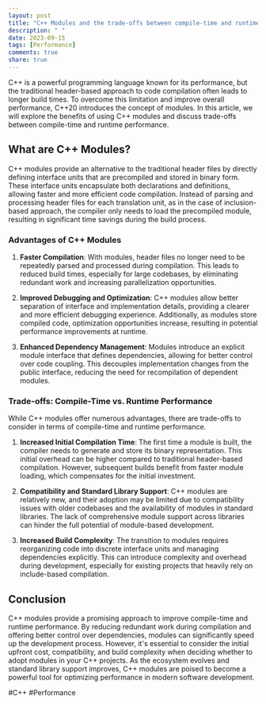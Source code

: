 ```yaml
---
layout: post
title: "C++ Modules and the trade-offs between compile-time and runtime performance"
description: " "
date: 2023-09-15
tags: [Performance]
comments: true
share: true
---
```


C++ is a powerful programming language known for its performance, but the traditional header-based approach to code compilation often leads to longer build times. To overcome this limitation and improve overall performance, C++20 introduces the concept of modules. In this article, we will explore the benefits of using C++ modules and discuss trade-offs between compile-time and runtime performance.

## What are C++ Modules?

C++ modules provide an alternative to the traditional header files by directly defining interface units that are precompiled and stored in binary form. These interface units encapsulate both declarations and definitions, allowing faster and more efficient code compilation. Instead of parsing and processing header files for each translation unit, as in the case of inclusion-based approach, the compiler only needs to load the precompiled module, resulting in significant time savings during the build process.

### Advantages of C++ Modules

1. **Faster Compilation**: With modules, header files no longer need to be repeatedly parsed and processed during compilation. This leads to reduced build times, especially for large codebases, by eliminating redundant work and increasing parallelization opportunities.

2. **Improved Debugging and Optimization**: C++ modules allow better separation of interface and implementation details, providing a clearer and more efficient debugging experience. Additionally, as modules store compiled code, optimization opportunities increase, resulting in potential performance improvements at runtime.

3. **Enhanced Dependency Management**: Modules introduce an explicit module interface that defines dependencies, allowing for better control over code coupling. This decouples implementation changes from the public interface, reducing the need for recompilation of dependent modules.

### Trade-offs: Compile-Time vs. Runtime Performance

While C++ modules offer numerous advantages, there are trade-offs to consider in terms of compile-time and runtime performance.

1. **Increased Initial Compilation Time**: The first time a module is built, the compiler needs to generate and store its binary representation. This initial overhead can be higher compared to traditional header-based compilation. However, subsequent builds benefit from faster module loading, which compensates for the initial investment.

2. **Compatibility and Standard Library Support**: C++ modules are relatively new, and their adoption may be limited due to compatibility issues with older codebases and the availability of modules in standard libraries. The lack of comprehensive module support across libraries can hinder the full potential of module-based development.

3. **Increased Build Complexity**: The transition to modules requires reorganizing code into discrete interface units and managing dependencies explicitly. This can introduce complexity and overhead during development, especially for existing projects that heavily rely on include-based compilation.

## Conclusion

C++ modules provide a promising approach to improve compile-time and runtime performance. By reducing redundant work during compilation and offering better control over dependencies, modules can significantly speed up the development process. However, it's essential to consider the initial upfront cost, compatibility, and build complexity when deciding whether to adopt modules in your C++ projects. As the ecosystem evolves and standard library support improves, C++ modules are poised to become a powerful tool for optimizing performance in modern software development.

#C++ #Performance